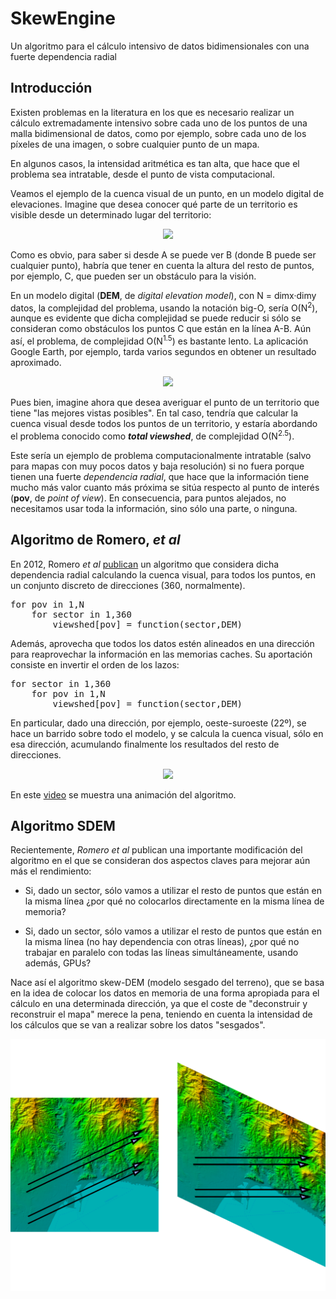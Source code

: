 # SkewEngine

Un algoritmo para el cálculo intensivo de datos bidimensionales con una fuerte dependencia radial

## Introducción

Existen problemas en la literatura en los que es necesario realizar un cálculo extremadamente intensivo sobre cada uno de los puntos de una malla bidimensional de datos, como por ejemplo, sobre cada uno de los píxeles de una imagen, o sobre cualquier punto de un mapa. 

En algunos casos, la intensidad aritmética es tan alta, que hace que el problema sea intratable, desde el punto de vista computacional.

Veamos el ejemplo de la cuenca visual de un punto, en un modelo digital de elevaciones. Imagine que desea conocer qué parte de un territorio es visible desde un determinado lugar del territorio:

<p style=text-align:center;>
<img src="https://www.supergeotek.com/SpatialAnalyst_ENG_HTML/visible_invisible.jpg" width=300>
</p>

Como es obvio, para saber si desde A se puede ver B (donde B puede ser cualquier punto), habría que tener en cuenta la altura del resto de puntos, por ejemplo, C, que pueden ser un obstáculo para la visión. 

En un modelo digital (**DEM**, de *digital elevation model*), con N = dimx·dimy datos, la complejidad del problema, usando la notación big-O, sería O(N<sup>2</sup>), aunque es evidente que dicha complejidad se puede reducir si sólo se consideran como obstáculos los puntos C que están en la línea A-B. Aún así, el problema, de complejidad O(N<sup>1.5</sup>) es bastante lento. La aplicación Google Earth, por ejemplo, tarda varios segundos en obtener un resultado aproximado.


<p style=text-align:center;>
<img src="https://community.esri.com/t5/image/serverpage/image-id/49358i6FAE82C134BE3093/image-size/large?v=v2&px=999" width=300>
</p>

Pues bien, imagine ahora que desea averiguar el punto de un territorio que tiene "las mejores vistas posibles". En tal caso, tendría que calcular la cuenca visual desde todos los puntos de un territorio, y estaría abordando el problema conocido como ***total viewshed***, de complejidad O(N<sup>2.5</sup>).

Este sería un ejemplo de problema computacionalmente intratable (salvo para mapas con muy pocos datos y baja resolución) si no fuera porque tienen una fuerte *dependencia radial*, que hace que la información tiene mucho más valor cuanto más próxima se sitúa respecto al punto de interés (**pov**, de *point of view*). En consecuencia, para puntos alejados, no necesitamos usar toda la información, sino sólo una parte, o ninguna.

## Algoritmo de Romero, *et al*

En 2012, Romero *et al* [publican](https://www.ac.uma.es/~siham/visibility-2012.pdf) un algoritmo que considera dicha dependencia radial calculando la cuenca visual, para todos los puntos, en un conjunto discreto de direcciones (360, normalmente). 

<pre>
for pov in 1,N
    for sector in 1,360
        viewshed[pov] = function(sector,DEM)
</pre>


Además, aprovecha que todos los datos estén alineados en una dirección para reaprovechar la información en las memorias caches. Su aportación consiste en invertir el orden de los lazos:

<pre>
for sector in 1,360
    for pov in 1,N
        viewshed[pov] = function(sector,DEM)
</pre>

En particular, dado una dirección, por ejemplo, oeste-suroeste (22º), se hace un barrido sobre todo el modelo, y se calcula la cuenca visual, sólo en esa dirección, acumulando finalmente los resultados del resto de direcciones.

<p style=text-align:center;>
<img src="https://onlinelibrary.wiley.com/cms/asset/00f4f7f7-d7c7-4275-89e0-fbbea69de97f/tgis12216-fig-0004-m.png" width=300>
</p>

En este [video](https://www.youtube.com/watch?v=Ohs8ioyYpX09) se muestra una animación del algoritmo.


## Algoritmo SDEM

Recientemente, *Romero et al* publican una importante modificación del algoritmo en el que se consideran dos aspectos claves para mejorar aún más el rendimiento:

* Si, dado un sector, sólo vamos a utilizar el resto de puntos que están en la misma línea ¿por qué no colocarlos directamente en la misma línea de memoria?

* Si, dado un sector, sólo vamos a utilizar el resto de puntos que están en la misma línea (no hay dependencia con otras líneas), ¿por qué no trabajar en paralelo con todas las líneas simultáneamente, usando además, GPUs?

Nace así el algoritmo skew-DEM (modelo sesgado del terreno), que se basa en la idea de colocar los datos en memoria de una forma apropiada para el cálculo en una determinada dirección, ya que el coste de "deconstruir y reconstruir el mapa" merece la pena, teniendo en cuenta la intensidad de los cálculos que se van a realizar sobre los datos "sesgados".

<p style=text-align:center;>
<img src="img/skew1.png" width=600>
</p>
